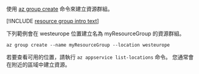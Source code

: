 使用 [az group create](/cli/azure/group?view=azure-cli-latest#az_group_create) 命令來建立資源群組。

[!INCLUDE [resource group intro text](resource-group.md)]

下列範例會在 westeurope 位置建立名為 myResourceGroup 的資源群組。

```azurecli-interactive
az group create --name myResourceGroup --location westeurope
```

若要查看可用的位置，請執行 `az appservice list-locations` 命令。 您通常會在附近的區域中建立資源。
